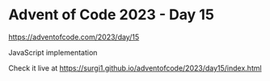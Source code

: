 # Advent of Code 2023 - Day 15

https://adventofcode.com/2023/day/15

JavaScript implementation

Check it live at https://surgi1.github.io/adventofcode/2023/day15/index.html